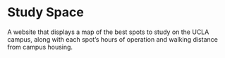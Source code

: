 # Study Space
A website that displays a map of the best spots to study on the UCLA campus, along with each spot’s hours of operation and walking distance from campus housing.
